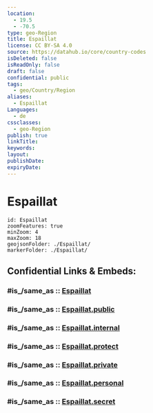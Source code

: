```yaml
---
location:
  - 19.5
  - -70.5
type: geo-Region
title: Espaillat
license: CC BY-SA 4.0
source: https://datahub.io/core/country-codes
isDeleted: false
isReadOnly: false
draft: false
confidential: public
tags:
  - geo/Country/Region
aliases:
  - Espaillat
Languages:
  - de
cssclasses:
  - geo-Region
publish: true
linkTitle:
keywords:
layout:
publishDate:
expiryDate:
---
```


# Espaillat

```leaflet
id: Espaillat
zoomFeatures: true 
minZoom: 4 
maxZoom: 18
geojsonFolder: ./Espaillat/
markerFolder: ./Espaillat/
```


## Confidential Links & Embeds: 

### #is_/same_as :: [Espaillat](/_Standards/Earth/Continent/America~Caribbean/Dominican_Rep/provinces~Dominican_Rep/Espaillat.md) 

### #is_/same_as :: [Espaillat.public](/_public/Earth/Continent/America~Caribbean/Dominican_Rep/provinces~Dominican_Rep/Espaillat.public.md) 

### #is_/same_as :: [Espaillat.internal](/_internal/Earth/Continent/America~Caribbean/Dominican_Rep/provinces~Dominican_Rep/Espaillat.internal.md) 

### #is_/same_as :: [Espaillat.protect](/_protect/Earth/Continent/America~Caribbean/Dominican_Rep/provinces~Dominican_Rep/Espaillat.protect.md) 

### #is_/same_as :: [Espaillat.private](/_private/Earth/Continent/America~Caribbean/Dominican_Rep/provinces~Dominican_Rep/Espaillat.private.md) 

### #is_/same_as :: [Espaillat.personal](/_personal/Earth/Continent/America~Caribbean/Dominican_Rep/provinces~Dominican_Rep/Espaillat.personal.md) 

### #is_/same_as :: [Espaillat.secret](/_secret/Earth/Continent/America~Caribbean/Dominican_Rep/provinces~Dominican_Rep/Espaillat.secret.md)

